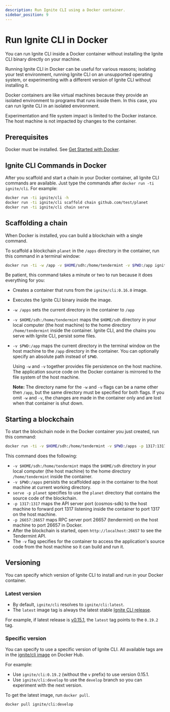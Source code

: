```yaml
---
description: Run Ignite CLI using a Docker container.
sidebar_position: 9
---
```


# Run Ignite CLI in Docker

You can run Ignite CLI inside a Docker container without installing the Ignite CLI binary directly on your machine.

Running Ignite CLI in Docker can be useful for various reasons; isolating your test environment, running Ignite CLI on an unsupported operating system, or experimenting with a different version of Ignite CLI without installing it.

Docker containers are like virtual machines because they provide an isolated environment to programs that runs inside them. In this case, you can run Ignite CLI in an isolated environment.

Experimentation and file system impact is limited to the Docker instance. The host machine is not impacted by changes to the container.

## Prerequisites

Docker must be installed. See [Get Started with Docker](https://www.docker.com/get-started).

## Ignite CLI Commands in Docker

After you scaffold and start a chain in your Docker container, all Ignite CLI commands are available. Just type the commands after `docker run -ti ignite/cli`. For example:

```bash
docker run -ti ignite/cli -h
docker run -ti ignite/cli scaffold chain github.com/test/planet
docker run -ti ignite/cli chain serve
```

## Scaffolding a chain

When Docker is installed, you can build a blockchain with a single command.

To scaffold a blockchain `planet` in the `/apps` directory in the container, run this command in a terminal window:

```bash
docker run -ti -w /app -v $HOME/sdh:/home/tendermint -v $PWD:/app ignite/cli:0.16.0 app github.com/hello/planet
```

Be patient, this command takes a minute or two to run because it does everything for you:

- Creates a container that runs from the `ignite/cli:0.16.0` image.
- Executes the Ignite CLI binary inside the image.
- `-w /apps` sets the current directory in the container to `/app`
- `-v $HOME/sdh:/home/tendermint` maps the `$HOME/sdh` directory in your local computer (the host machine) to the home directory `/home/tendermint` inside the container. Ignite CLI, and the chains you serve with Ignite CLI, persist some files.
- `-v $PWD:/app` maps the current directory in the terminal window on the host machine to the `/app` directory in the container. You can optionally specify an absolute path instead of `$PWD`.

    Using `-w` and `-v` together provides file persistence on the host machine. The application source code on the Docker container is mirrored to the file system of the host machine.

    **Note:** The directory name for the `-w` and `-v` flags can be a name other then `/app`, but the same directory must be specified for both flags. If you omit `-w` and `-v`, the changes are made in the container only and are lost when that container is shut down.

## Starting a blockchain

To start the blockchain node in the Docker container you just created, run this command:

```bash
docker run -ti -v $HOME/sdh:/home/tendermint -v $PWD:/apps -p 1317:1317 -p 26657:26657 ignite/cli:0.16.0 serve -p planet
```

This command does the following:

- `-v $HOME/sdh:/home/tendermint` maps the `$HOME/sdh` directory in your local computer (the host machine) to the home directory `/home/tendermint` inside the container.
- `-v $PWD:/apps` persists the scaffolded app in the container to the host machine at current working directory.
- `serve -p planet` specifies to use the `planet` directory that contains the source code of the blockchain.
- `-p 1317:1317` maps the API server port (cosmos-sdk) to the host machine to forward port 1317 listening inside the container to port 1317 on the host machine.
- `-p 26657:26657` maps RPC server port 26657 (tendermint) on the host machine to port 26657 in Docker.
- After the blockchain is started, open `http://localhost:26657` to see the Tendermint API.
- The `-v` flag specifies for the container to access the application's source code from the host machine so it can build and run it.

## Versioning

You can specify which version of Ignite CLI to install and run in your Docker container.

### Latest version

- By default, `ignite/cli` resolves to `ignite/cli:latest`.
- The `latest` image tag is always the latest stable [Ignite CLI release](https://github.com/bearnetworkchain/core/releases).

For example, if latest release is [v0.15.1](https://github.com/bearnetworkchain/core/releases/tag/v0.19.2), the `latest` tag points to the `0.19.2` tag.

### Specific version

You can specify to use a specific version of Ignite CLI. All available tags are in the [ignite/cli image](https://hub.docker.com/repository/docker/ignite/cli/tags?page=1&ordering=last_updated) on Docker Hub.

For example:

- Use `ignite/cli:0.19.2` (without the `v` prefix) to use version 0.15.1.
- Use `ignite/cli:develop` to use the `develop` branch so you can experiment with the next version.

To get the latest image, run `docker pull`.

```bash
docker pull ignite/cli:develop
```
